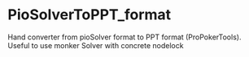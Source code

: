 # PioSolverToPPT_format
Hand converter from pioSolver format to PPT format (ProPokerTools). Useful to use monker Solver with concrete nodelock
